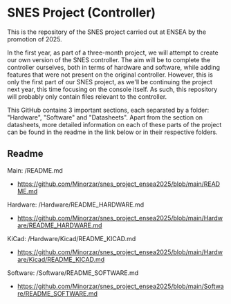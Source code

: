 # SNES Project (Controller)

This is the repository of the SNES project carried out at ENSEA by the promotion of 2025.

In the first year, as part of a three-month project, we will attempt to create our own version of the SNES controller. The aim will be to complete the controller ourselves, both in terms of hardware and software, while adding features that were not present on the original controller. However, this is only the first part of our SNES project, as we'll be continuing the project next year, this time focusing on the console itself. As such, this repository will probably only contain files relevant to the controller.

This GitHub contains 3 important sections, each separated by a folder: "Hardware", "Software" and "Datasheets". Apart from the section on datasheets, more detailed information on each of these parts of the project can be found in the readme in the link below or in their respective folders.

## Readme

Main: /README.md
- https://github.com/Minorzar/snes_project_ensea2025/blob/main/README.md

Hardware: /Hardware/README_HARDWARE.md
- https://github.com/Minorzar/snes_project_ensea2025/blob/main/Hardware/README_HARDWARE.md

KiCad: /Hardware/Kicad/README_KICAD.md
- https://github.com/Minorzar/snes_project_ensea2025/blob/main/Hardware/Kicad/README_KICAD.md

Software: /Software/README_SOFTWARE.md
- https://github.com/Minorzar/snes_project_ensea2025/blob/main/Software/README_SOFTWARE.md
